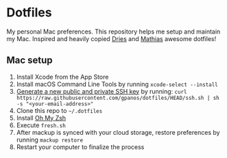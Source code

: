 # Dotfiles
My personal Mac preferences. This repository helps me setup and maintain my Mac.
Inspired and heavily copied [Dries](https://github.com/driesvints/dotfiles) and [Mathias](https://github.com/mathiasbynens/dotfiles) awesome dotfiles!

## Mac setup 

1. Install Xcode from the App Store
2. Install macOS Command Line Tools by running `xcode-select --install`
3. [Generate a new public and private SSH key](https://help.github.com/en/github/authenticating-to-github/generating-a-new-ssh-key-and-adding-it-to-the-ssh-agent) by running: ```curl https://raw.githubusercontent.com/gpanos/dotfiles/HEAD/ssh.sh | sh -s "<your-email-address>"```
5. Clone this repo to `~/.dotfiles`
6. Install [Oh My Zsh](https://github.com/robbyrussell/oh-my-zsh#getting-started)
7. Execute `fresh.sh` 
8. After mackup is synced with your cloud storage, restore preferences by running `mackup restore`
9. Restart your computer to finalize the process
